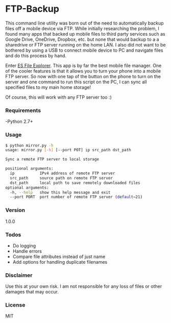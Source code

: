 # FTP-Backup

This command line utility was born out of the need to automatically backup files off a mobile device via FTP. While initially researching the problem, I found many apps that backed up mobile files to third party services such as Google Drive, OneDrive, Dropbox, etc. but none that would backup to a a sharedrive or FTP server running on the home LAN. I also did not want to be bothered by using a USB to connect mobile device to PC and navigate files and do this process by hand.

Enter [ES File Explorer](https://play.google.com/store/apps/details?id=com.estrongs.android.pop&hl=en). This app is by far the best mobile file manager. One of the cooler features is that it allows you to turn your phone into a mobile FTP server. So now with one tap of the button on the phone to turn on the server and one command to run this script on the PC, I can sync all specified files to my main home storage!

Of course, this will work with any FTP server too :)

### Requirements
-Python 2.7+

### Usage
```sh
$ python mirror.py -h 
usage: mirror.py [-h] [--port POT] ip src_path dst_path

Sync a remote FTP server to local storage

positional arguments:
  ip           IPv4 address of remote FTP server
  src_path     source path on remote FTP server
  dst_path     local path to save remotely downloaded files
optional arguments:
  -h, --help   show this help message and exit
  --port PORT  port number of remote FTP server (default=21)
```
### Version
1.0.0

### Todos

 - Do logging
 - Handle errors
 - Compare file attributes instead of just name
 - Add options for handling duplicate filenames

### Disclaimer
Use this at your own risk. I am not responsible for any loss of files or other damages that may occur.

### License
MIT
